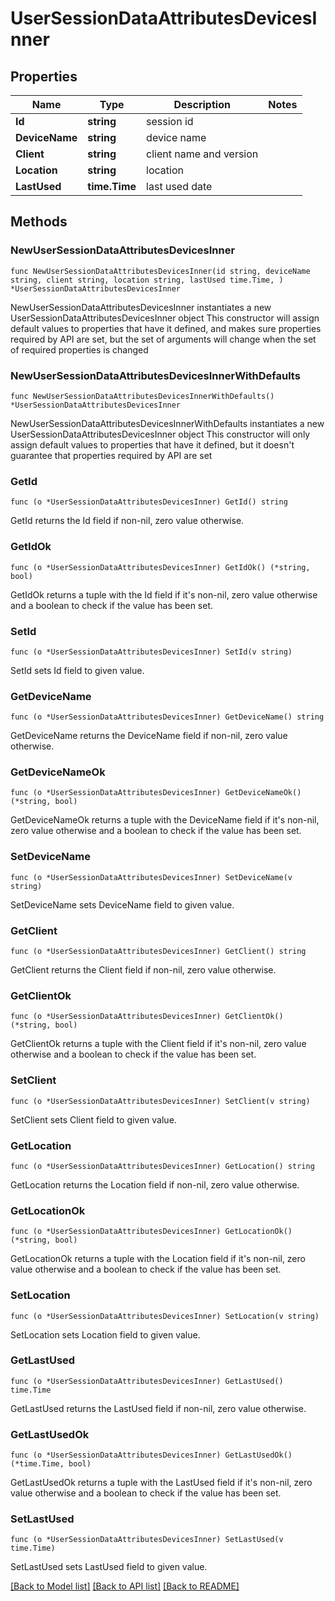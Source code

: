 # UserSessionDataAttributesDevicesInner

## Properties

Name | Type | Description | Notes
------------ | ------------- | ------------- | -------------
**Id** | **string** | session id | 
**DeviceName** | **string** | device name | 
**Client** | **string** | client name and version | 
**Location** | **string** | location | 
**LastUsed** | **time.Time** | last used date | 

## Methods

### NewUserSessionDataAttributesDevicesInner

`func NewUserSessionDataAttributesDevicesInner(id string, deviceName string, client string, location string, lastUsed time.Time, ) *UserSessionDataAttributesDevicesInner`

NewUserSessionDataAttributesDevicesInner instantiates a new UserSessionDataAttributesDevicesInner object
This constructor will assign default values to properties that have it defined,
and makes sure properties required by API are set, but the set of arguments
will change when the set of required properties is changed

### NewUserSessionDataAttributesDevicesInnerWithDefaults

`func NewUserSessionDataAttributesDevicesInnerWithDefaults() *UserSessionDataAttributesDevicesInner`

NewUserSessionDataAttributesDevicesInnerWithDefaults instantiates a new UserSessionDataAttributesDevicesInner object
This constructor will only assign default values to properties that have it defined,
but it doesn't guarantee that properties required by API are set

### GetId

`func (o *UserSessionDataAttributesDevicesInner) GetId() string`

GetId returns the Id field if non-nil, zero value otherwise.

### GetIdOk

`func (o *UserSessionDataAttributesDevicesInner) GetIdOk() (*string, bool)`

GetIdOk returns a tuple with the Id field if it's non-nil, zero value otherwise
and a boolean to check if the value has been set.

### SetId

`func (o *UserSessionDataAttributesDevicesInner) SetId(v string)`

SetId sets Id field to given value.


### GetDeviceName

`func (o *UserSessionDataAttributesDevicesInner) GetDeviceName() string`

GetDeviceName returns the DeviceName field if non-nil, zero value otherwise.

### GetDeviceNameOk

`func (o *UserSessionDataAttributesDevicesInner) GetDeviceNameOk() (*string, bool)`

GetDeviceNameOk returns a tuple with the DeviceName field if it's non-nil, zero value otherwise
and a boolean to check if the value has been set.

### SetDeviceName

`func (o *UserSessionDataAttributesDevicesInner) SetDeviceName(v string)`

SetDeviceName sets DeviceName field to given value.


### GetClient

`func (o *UserSessionDataAttributesDevicesInner) GetClient() string`

GetClient returns the Client field if non-nil, zero value otherwise.

### GetClientOk

`func (o *UserSessionDataAttributesDevicesInner) GetClientOk() (*string, bool)`

GetClientOk returns a tuple with the Client field if it's non-nil, zero value otherwise
and a boolean to check if the value has been set.

### SetClient

`func (o *UserSessionDataAttributesDevicesInner) SetClient(v string)`

SetClient sets Client field to given value.


### GetLocation

`func (o *UserSessionDataAttributesDevicesInner) GetLocation() string`

GetLocation returns the Location field if non-nil, zero value otherwise.

### GetLocationOk

`func (o *UserSessionDataAttributesDevicesInner) GetLocationOk() (*string, bool)`

GetLocationOk returns a tuple with the Location field if it's non-nil, zero value otherwise
and a boolean to check if the value has been set.

### SetLocation

`func (o *UserSessionDataAttributesDevicesInner) SetLocation(v string)`

SetLocation sets Location field to given value.


### GetLastUsed

`func (o *UserSessionDataAttributesDevicesInner) GetLastUsed() time.Time`

GetLastUsed returns the LastUsed field if non-nil, zero value otherwise.

### GetLastUsedOk

`func (o *UserSessionDataAttributesDevicesInner) GetLastUsedOk() (*time.Time, bool)`

GetLastUsedOk returns a tuple with the LastUsed field if it's non-nil, zero value otherwise
and a boolean to check if the value has been set.

### SetLastUsed

`func (o *UserSessionDataAttributesDevicesInner) SetLastUsed(v time.Time)`

SetLastUsed sets LastUsed field to given value.



[[Back to Model list]](../README.md#documentation-for-models) [[Back to API list]](../README.md#documentation-for-api-endpoints) [[Back to README]](../README.md)


